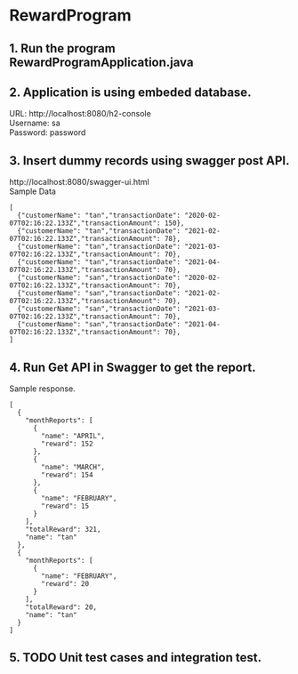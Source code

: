 # RewardProgram

## 1. Run the program RewardProgramApplication.java
## 2. Application is using embeded database.  
URL: http://localhost:8080/h2-console  
Username: sa  
Password: password
## 3. Insert dummy records using swagger post API.  
http://localhost:8080/swagger-ui.html  
Sample Data
```
[
  {"customerName": "tan","transactionDate": "2020-02-07T02:16:22.133Z","transactionAmount": 150},
  {"customerName": "tan","transactionDate": "2021-02-07T02:16:22.133Z","transactionAmount": 78},
  {"customerName": "tan","transactionDate": "2021-03-07T02:16:22.133Z","transactionAmount": 70},
  {"customerName": "tan","transactionDate": "2021-04-07T02:16:22.133Z","transactionAmount": 70},
  {"customerName": "san","transactionDate": "2020-02-07T02:16:22.133Z","transactionAmount": 70},
  {"customerName": "san","transactionDate": "2021-02-07T02:16:22.133Z","transactionAmount": 70},
  {"customerName": "san","transactionDate": "2021-03-07T02:16:22.133Z","transactionAmount": 70},
  {"customerName": "san","transactionDate": "2021-04-07T02:16:22.133Z","transactionAmount": 70},
]
```
## 4. Run Get API in Swagger to get the report.
Sample response.  
```
[
  {
    "monthReports": [
      {
        "name": "APRIL",
        "reward": 152
      },
      {
        "name": "MARCH",
        "reward": 154
      },
      {
        "name": "FEBRUARY",
        "reward": 15
      }
    ],
    "totalReward": 321,
    "name": "tan"
  },
  {
    "monthReports": [
      {
        "name": "FEBRUARY",
        "reward": 20
      }
    ],
    "totalReward": 20,
    "name": "tan"
  }
]
```
## 5. TODO Unit test cases and integration test. 

